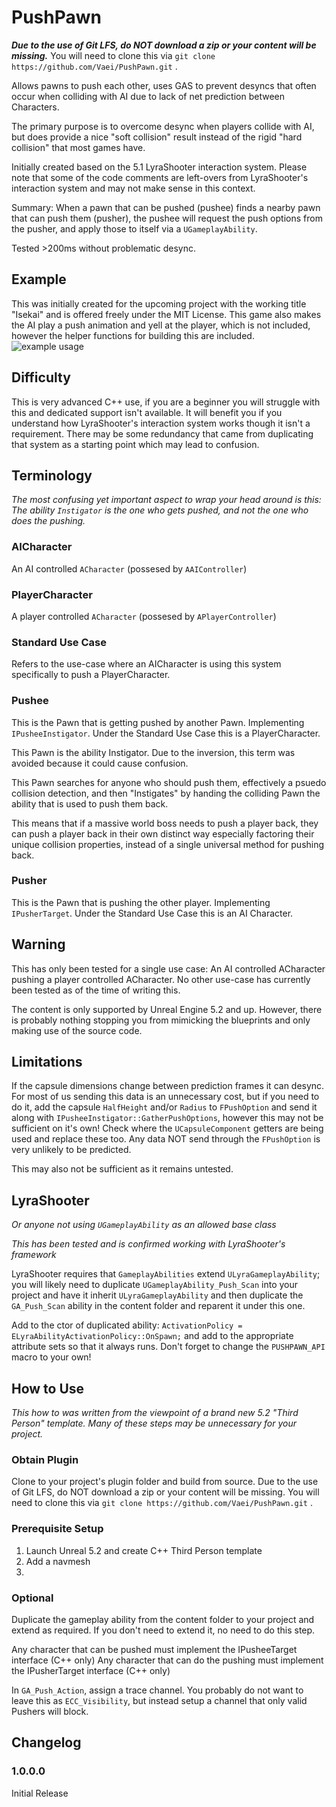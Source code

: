 # PushPawn
***Due to the use of Git LFS, do NOT download a zip or your content will be missing.*** You will need to clone this via `git clone https://github.com/Vaei/PushPawn.git` .

Allows pawns to push each other, uses GAS to prevent desyncs that often occur when colliding with AI due to lack of net prediction between Characters.

The primary purpose is to overcome desync when players collide with AI, but does provide a nice "soft collision" result instead of the rigid "hard collision" that most games have.

Initially created based on the 5.1 LyraShooter interaction system. Please note that some of the code comments are left-overs from LyraShooter's interaction system and may not make sense in this context.

Summary: When a pawn that can be pushed (pushee) finds a nearby pawn that can push them (pusher), the pushee will request the push options from the pusher, and apply those to itself via a `UGameplayAbility`.

Tested >200ms without problematic desync.

## Example
This was initially created for the upcoming project with the working title "Isekai" and is offered freely under the MIT License. This game also makes the AI play a push animation and yell at the player, which is not included, however the helper functions for building this are included.
![example usage](https://github.com/Vaei/PlayWidgetAnimation/blob/examples/Example1.png)

## Difficulty
This is very advanced C++ use, if you are a beginner you will struggle with this and dedicated support isn't available. It will benefit you if you understand how LyraShooter's interaction system works though it isn't a requirement. There may be some redundancy that came from duplicating that system as a starting point which may lead to confusion.

## Terminology
*The most confusing yet important aspect to wrap your head around is this: The ability `Instigator` is the one who gets pushed, and not the one who does the pushing.*

### AICharacter
An AI controlled `ACharacter` (possesed by `AAIController`)

### PlayerCharacter
A player controlled `ACharacter` (possesed by `APlayerController`)

### Standard Use Case
Refers to the use-case where an AICharacter is using this system specifically to push a PlayerCharacter.

### Pushee
This is the Pawn that is getting pushed by another Pawn. Implementing `IPusheeInstigator`. Under the Standard Use Case this is a PlayerCharacter.

This Pawn is the ability Instigator. Due to the inversion, this term was avoided because it could cause confusion.

This Pawn searches for anyone who should push them, effectively a psuedo collision detection, and then "Instigates" by handing the colliding Pawn the ability that is used to push them back.

This means that if a massive world boss needs to push a player back, they can push a player back in their own distinct way especially factoring their unique collision properties, instead of a single universal method for pushing back.

### Pusher
This is the Pawn that is pushing the other player. Implementing `IPusherTarget`. Under the Standard Use Case this is an AI Character.

## Warning
This has only been tested for a single use case: An AI controlled ACharacter pushing a player controlled ACharacter. No other use-case has currently been tested as of the time of writing this.

The content is only supported by Unreal Engine 5.2 and up. However, there is probably nothing stopping you from mimicking the blueprints and only making use of the source code.

## Limitations
If the capsule dimensions change between prediction frames it can desync. For most of us sending this data is an unnecessary cost, but if you need to do it, add the capsule `HalfHeight` and/or `Radius` to `FPushOption` and send it along with `IPusheeInstigator::GatherPushOptions`, however this may not be sufficient on it's own! Check where the `UCapsuleComponent` getters are being used and replace these too. Any data NOT send through the `FPushOption` is very unlikely to be predicted.

This may also not be sufficient as it remains untested.

## LyraShooter
*Or anyone not using `UGameplayAbility` as an allowed base class*

*This has been tested and is confirmed working with LyraShooter's framework*

LyraShooter requires that `GameplayAbilities` extend `ULyraGameplayAbility`; you will likely need to duplicate `UGameplayAbility_Push_Scan` into your project and have it inherit `ULyraGameplayAbility` and then duplicate the `GA_Push_Scan` ability in the content folder and reparent it under this one.

Add to the ctor of duplicated ability: `ActivationPolicy = ELyraAbilityActivationPolicy::OnSpawn;` and add to the appropriate attribute sets so that it always runs. Don't forget to change the `PUSHPAWN_API` macro to your own!

## How to Use
*This how to was written from the viewpoint of a brand new 5.2 "Third Person" template. Many of these steps may be unnecessary for your project.*

### Obtain Plugin
Clone to your project's plugin folder and build from source. Due to the use of Git LFS, do NOT download a zip or your content will be missing. You will need to clone this via `git clone https://github.com/Vaei/PushPawn.git` .

### Prerequisite Setup
1. Launch Unreal 5.2 and create C++ Third Person template
1. Add a navmesh
1. 

### Optional
Duplicate the gameplay ability from the content folder to your project and extend as required. If you don't need to extend it, no need to do this step.

Any character that can be pushed must implement the IPusheeTarget interface (C++ only)
Any character that can do the pushing must implement the IPusherTarget interface (C++ only)

In `GA_Push_Action`, assign a trace channel. You probably do not want to leave this as `ECC_Visibility`, but instead setup a channel that only valid Pushers will block.

## Changelog
### 1.0.0.0
Initial Release